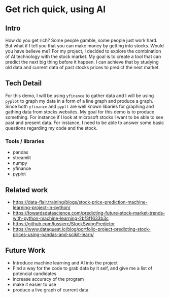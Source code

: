 # Get rich quick, using AI

## Intro

How do you get rich? Some people gamble, some people just work hard. But what if I tell you that you can make money by getting into stocks. Would you have believe me? For my project, I decided to explore the combination of AI technology with the stock market. My goal is to create a tool that can predict the next big thing before it happen. I can achieve that by studying old data and current data of past stocks prices to predict the next market. 

## Tech Detail 

For this demo, I will be using `yfinance` to gather data and I will be using `pyplot` to graph my data in a form of a line graph and produce a graph. Since both `yfinance` and `pyplt` are well known libaries for graphing and gathing data from stocks websites. My goal for this demo is to produce something. For instance if I look at microsoft stocks I want to be able to see past and present data. For instance, I need to be able to answer some basic questions regarding my code and the stock. 

### Tools / libraries 
 - pandas 
 - streamlit 
 - numpy 
 - yfinance
 - pyplot

## Related work 
 - https://data-flair.training/blogs/stock-price-prediction-machine-learning-project-in-python/
 - https://towardsdatascience.com/predicting-future-stock-market-trends-with-python-machine-learning-2bf3f1633b3c
 - https://github.com/lussierc/StockSwingPredictor
 - https://www.dataquest.io/blog/portfolio-project-predicting-stock-prices-using-pandas-and-scikit-learn/
## Future Work 

 - Introduce machine learning and AI into the project
 - Find a way for the code to grab data by it self, and give me a list of potencial candidates
 - increase accuracy of the program
 - make it easier to use
 - produce a live graph of current data 